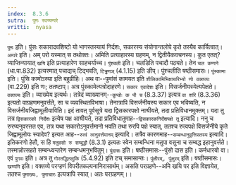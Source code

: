 ```yaml
---
index:  8.3.6
sutra:  पुमः स्वय्यम्परे
vritti:  nyasa
---
```


`पुमः` इति। पुंसः सकारादवशिष्टो यो भागस्तस्यायं निर्दशः, सकारस्य संयोगान्तलोपे कृते तस्यैव कार्यित्वात्। `अम्परे` इति। अम् परो यस्मात् स तथोक्तः। अमिति प्रत्याहारस्य ग्रहणम्, न द्वितीयैकवचनस्य। कुत एतत्? व्याप्तिन्यायात् `खयि` इति प्रत्याहारेण साहचर्याच्च। `पुंश्चली` इति। चलडिति पचादौ पठ्यते। तेन `चल कम्पने` (धा.पा.832) इत्यस्मात् पचाद्यच् टिद्भवति, `टिड्ढणञ्` (4.1.15) इति ङीप्। पुंश्चलीति षष्ठीसमासः। `पुंस्कामा` इति। पुंसि कामोऽस्या इति बहुव्रीहिः। अथ वा--पुमांसं कामयत इति `शीलिकामिभिक्षाचरिभ्यो णो वक्तव्यः` (वा.229) इति णः; ततष्टाप्। अत्र पुंस्कामेत्यत्रोदाहरणे। `सकार एवादेशः` इति। विसर्जनीयस्येत्यपेक्षते। `वक्तव्यः` इति। व्याख्येय इत्यर्थः। तत्रेदं व्याख्यानम्--`कुप्वोः क पौ च` (8.3.37) इत्यत्र `वा शरि` (8.3.36) इत्यतो वाग्रहणमनुवर्त्तते, सा च व्यवस्थितविभाषा। तेनात्रापि विसर्जनीयस्य सकार एव भविष्यति, न विसर्जनीयजिह्वामूलीयाविति। इदं तावत् पूर्वसूत्रे यदा द्विसकारपक्षो नाश्रीयते, तदा प्रतिविधानमुक्तम्।
यदा तु तत्र `द्विसकारको निर्देशः` इत्येष पक्ष आश्रीयते, तदा प्रतिविधातुमाह--`द्विसकारकनिर्देशपक्षे तु` इत्यादि।
ननु च रुरप्यनुवरत्तत एव, तत्र यथा सकारोऽनुवर्त्तमानो भवति तथा रुरपि पक्षे स्यात्, ततश्च रुत्वपक्षे विसर्जनीये कृते जिह्वामूलोयः स्यादेव? इत्यत आह--`रुत्वं त्वनुवर्त्तमानम्` इत्यादि। तत्रैव कारणमाह--`सम्बन्धानुवृत्तिस्तस्य` इत्यादि। इतिकरणो हेतौ, स हि `मतुवसो रु सम्बुद्धौ` (8.3.1) इत्यतः स्वेन सम्बन्धिना मतुपा वसुना च सम्बद्ध इहानुवर्त्तते। तस्मान्नोत्सहते सम्बन्ध्यन्तरेण सम्बन्धमनुभवितुम्।
`पुंदासः` इति। षष्ठीसमासः--पुंसो दास इति। कर्मधारयो वा। एवं `पुगवः` इति। अत्र तु `गोरतद्धितलुकि` (5.4.92) इति टच् समासान्तः। `पुंक्षीरम्, पुंक्षुरम्` इति। षष्ठीसमासः।
`खय्यमि` इति। वक्तव्ये परग्हणं विपरीतकल्पनानिरासार्थम्। असति परग्रहणे--अमि खयि पर इति विज्ञायेत, ततश्च `पुमाख्यः, पुमाचारः` इत्यत्रापि स्यात्। अतः परग्रहणम्।।

